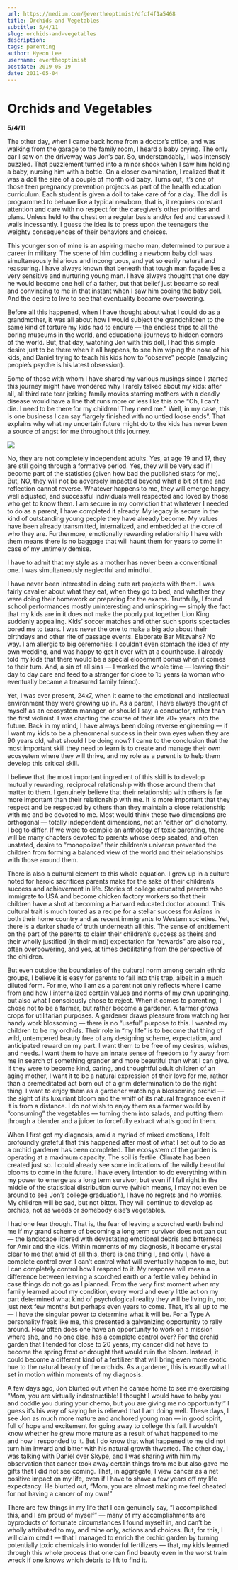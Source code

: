 ```yaml
---
url: https://medium.com/@evertheoptimist/dfcf4f1a5468
title: Orchids and Vegetables
subtitle: 5/4/11
slug: orchids-and-vegetables
description: 
tags: parenting
author: Hyeon Lee
username: evertheoptimist
postdate: 2019-05-19
date: 2011-05-04
---
```


# Orchids and Vegetables

**5/4/11**

The other day, when I came back home from a doctor’s office, and was walking from the garage to the family room, I heard a baby crying. The only car I saw on the driveway was Jon’s car. So, understandably, I was intensely puzzled. That puzzlement turned into a minor shock when I saw him holding a baby, nursing him with a bottle. On a closer examination, I realized that it was a doll the size of a couple of month old baby. Turns out, it’s one of those teen pregnancy prevention projects as part of the health education curriculum. Each student is given a doll to take care of for a day. The doll is programmed to behave like a typical newborn, that is, it requires constant attention and care with no respect for the caregiver’s other priorities and plans. Unless held to the chest on a regular basis and/or fed and caressed it wails incessantly. I guess the idea is to press upon the teenagers the weighty consequences of their behaviors and choices.

This younger son of mine is an aspiring macho man, determined to pursue a career in military. The scene of him cuddling a newborn baby doll was simultaneously hilarious and incongruous, and yet so eerily natural and reassuring. I have always known that beneath that tough man façade lies a very sensitive and nurturing young man. I have always thought that one day he would become one hell of a father, but that belief just became so real and convincing to me in that instant when I saw him cooing the baby doll. And the desire to live to see that eventuality became overpowering.

Before all this happened, when I have thought about what I could do as a grandmother, it was all about how I would subject the grandchildren to the same kind of torture my kids had to endure — the endless trips to all the boring museums in the world, and educational journeys to hidden corners of the world. But, that day, watching Jon with this doll, I had this simple desire just to be there when it all happens, to see him wiping the nose of his kids, and Daniel trying to teach his kids how to “observe” people (analyzing people’s psyche is his latest obsession).

Some of those with whom I have shared my various musings since I started this journey might have wondered why I rarely talked about my kids: after all, all third rate tear jerking family movies starring mothers with a deadly disease would have a line that runs more or less like this one “Oh, I can’t die. I need to be there for my children! They need me.” Well, in my case, this is one business I can say “largely finished with no untied loose ends”. That explains why what my uncertain future might do to the kids has never been a source of angst for me throughout this journey.

![](./assets/1*DhcpsiliNbeElH4mB2dsDQ.png)

No, they are not completely independent adults. Yes, at age 19 and 17, they are still going through a formative period. Yes, they will be very sad if I become part of the statistics (given how bad the published stats for me). But, NO, they will not be adversely impacted beyond what a bit of time and reflection cannot reverse. Whatever happens to me, they will emerge happy, well adjusted, and successful individuals well respected and loved by those who get to know them. I am secure in my conviction that whatever I needed to do as a parent, I have completed it already. My legacy is secure in the kind of outstanding young people they have already become. My values have been already transmitted, internalized, and embedded at the core of who they are. Furthermore, emotionally rewarding relationship I have with them means there is no baggage that will haunt them for years to come in case of my untimely demise.

I have to admit that my style as a mother has never been a conventional one. I was simultaneously neglectful and mindful.

I have never been interested in doing cute art projects with them. I was fairly cavalier about what they eat, when they go to bed, and whether they were doing their homework or preparing for the exams. Truthfully, I found school performances mostly uninteresting and uninspiring — simply the fact that my kids are in it does not make the poorly put together Lion King suddenly appealing. Kids’ soccer matches and other such sports spectacles bored me to tears. I was never the one to make a big ado about their birthdays and other rite of passage events. Elaborate Bar Mitzvahs? No way. I am allergic to big ceremonies: I couldn’t even stomach the idea of my own wedding, and was happy to get it over with at a courthouse. I already told my kids that there would be a special elopement bonus when it comes to their turn. And, a sin of all sins — I worked the whole time — leaving their day to day care and feed to a stranger for close to 15 years (a woman who eventually became a treasured family friend).

Yet, I was ever present, 24x7, when it came to the emotional and intellectual environment they were growing up in. As a parent, I have always thought of myself as an ecosystem manager, or should I say, a conductor, rather than the first violinist. I was charting the course of their life 70+ years into the future. Back in my mind, I have always been doing reverse engineering — if I want my kids to be a phenomenal success in their own eyes when they are 90 years old, what should I be doing now? I came to the conclusion that the most important skill they need to learn is to create and manage their own ecosystem where they will thrive, and my role as a parent is to help them develop this critical skill.

I believe that the most important ingredient of this skill is to develop mutually rewarding, reciprocal relationship with those around them that matter to them. I genuinely believe that their relationship with others is far more important than their relationship with me. It is more important that they respect and be respected by others than they maintain a close relationship with me and be devoted to me. Most would think these two dimensions are orthogonal — totally independent dimensions, not an “either or” dichotomy. I beg to differ. If we were to compile an anthology of toxic parenting, there will be many chapters devoted to parents whose deep seated, and often unstated, desire to “monopolize” their children’s universe prevented the children from forming a balanced view of the world and their relationships with those around them.

There is also a cultural element to this whole equation. I grew up in a culture noted for heroic sacrifices parents make for the sake of their children’s success and achievement in life. Stories of college educated parents who immigrate to USA and become chicken factory workers so that their children have a shot at becoming a Harvard educated doctor abound. This cultural trait is much touted as a recipe for a stellar success for Asians in both their home country and as recent immigrants to Western societies. Yet, there is a darker shade of truth underneath all this. The sense of entitlement on the part of the parents to claim their children’s success as theirs and their wholly justified (in their mind) expectation for “rewards” are also real, often overpowering, and yes, at times debilitating from the perspective of the children.

But even outside the boundaries of the cultural norm among certain ethnic groups, I believe it is easy for parents to fall into this trap, albeit in a much diluted form. For me, who I am as a parent not only reflects where I came from and how I internalized certain values and norms of my own upbringing, but also what I consciously chose to reject. When it comes to parenting, I chose not to be a farmer, but rather become a gardener. A farmer grows crops for utilitarian purposes. A gardener draws pleasure from watching her handy work blossoming — there is no “useful” purpose to this. I wanted my children to be my orchids. Their role in “my life” is to become that thing of wild, untempered beauty free of any designing scheme, expectation, and anticipated reward on my part. I want them to be free of my desires, wishes, and needs. I want them to have an innate sense of freedom to fly away from me in search of something grander and more beautiful than what I can give. If they were to become kind, caring, and thoughtful adult children of an aging mother, I want it to be a natural expression of their love for me, rather than a premeditated act born out of a grim determination to do the right thing. I want to enjoy them as a gardener watching a blossoming orchid — the sight of its luxuriant bloom and the whiff of its natural fragrance even if it is from a distance. I do not wish to enjoy them as a farmer would by “consuming” the vegetables — turning them into salads, and putting them through a blender and a juicer to forcefully extract what’s good in them.

When I first got my diagnosis, amid a myriad of mixed emotions, I felt profoundly grateful that this happened after most of what I set out to do as a orchid gardener has been completed. The ecosystem of the garden is operating at a maximum capacity. The soil is fertile. Climate has been created just so. I could already see some indications of the wildly beautiful blooms to come in the future. I have every intention to do everything within my power to emerge as a long term survivor, but even if I fall right in the middle of the statistical distribution curve (which means, I may not even be around to see Jon’s college graduation), I have no regrets and no worries. My children will be sad, but not bitter. They will continue to develop as orchids, not as weeds or somebody else’s vegetables.

I had one fear though. That is, the fear of leaving a scorched earth behind me if my grand scheme of becoming a long term survivor does not pan out — the landscape littered with devastating emotional debris and bitterness for Amir and the kids. Within moments of my diagnosis, it became crystal clear to me that amid of all this, there is one thing I, and only I, have a complete control over. I can’t control what will eventually happen to me, but I can completely control how I respond to it. My response will mean a difference between leaving a scorched earth or a fertile valley behind in case things do not go as I planned. From the very first moment when my family learned about my condition, every word and every little act on my part determined what kind of psychological reality they will be living in, not just next few months but perhaps even years to come. That, it’s all up to me — I have the singular power to determine what it will be. For a Type A personality freak like me, this presented a galvanizing opportunity to rally around. How often does one have an opportunity to work on a mission where she, and no one else, has a complete control over? For the orchid garden that I tended for close to 20 years, my cancer did not have to become the spring frost or drought that would ruin the bloom. Instead, it could become a different kind of a fertilizer that will bring even more exotic hue to the natural beauty of the orchids. As a gardener, this is exactly what I set in motion within moments of my diagnosis.

A few days ago, Jon blurted out when he camae home to see me exercising “Mom, you are virtually indestructible! I thought I would have to baby you and coddle you during your chemo, but you are giving me no opportunity!” I guess it’s his way of saying he is relieved that I am doing well. These days, I see Jon as much more mature and anchored young man — in good spirit, full of hope and excitement for going away to college this fall. I wouldn’t know whether he grew more mature as a result of what happened to me and how I responded to it. But I do know that what happened to me did not turn him inward and bitter with his natural growth thwarted. The other day, I was talking with Daniel over Skype, and I was sharing with him my observation that cancer took away certain things from me but also gave me gifts that I did not see coming. That, in aggregate, I view cancer as a net positive impact on my life, even if I have to shave a few years off my life expectancy. He blurted out, “Mom, you are almost making me feel cheated for not having a cancer of my own!”

There are few things in my life that I can genuinely say, “I accomplished this, and I am proud of myself” — many of my accomplishments are byproducts of fortunate circumstances I found myself in, and can’t be wholly attributed to my, and mine only, actions and choices. But, for this, I will claim credit — that I managed to enrich the orchid garden by turning potentially toxic chemicals into wonderful fertilizers — that, my kids learned through this whole process that one can find beauty even in the worst train wreck if one knows which debris to lift to find it.



